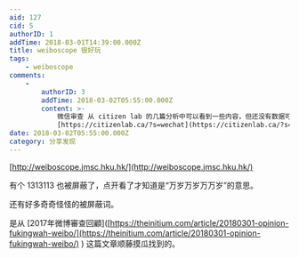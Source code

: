 ```yaml
---
aid: 127
cid: 5
authorID: 1
addTime: 2018-03-01T14:39:00.000Z
title: weiboscope 很好玩
tags:
    - weiboscope
comments:
    -
        authorID: 3
        addTime: 2018-03-02T05:55:00.000Z
        content: >-
            微信审查 从 citizen lab 的几篇分析中可以看到一些内容，但还没有数据可视化的展示：
            [https://citizenlab.ca/?s=wechat](https://citizenlab.ca/?s=wechat)
date: 2018-03-02T05:55:00.000Z
category: 分享发现
---
```


[http://weiboscope.jmsc.hku.hk/](http://weiboscope.jmsc.hku.hk/)

有个 1313113 也被屏蔽了，点开看了才知道是“万岁万岁万万岁”的意思。

还有好多奇奇怪怪的被屏蔽词。

是从 \[2017年微博審查回顧\]([https://theinitium.com/article/20180301-opinion-fukingwah-weibo/](https://theinitium.com/article/20180301-opinion-fukingwah-weibo/) ) 这篇文章顺藤摸瓜找到的。
